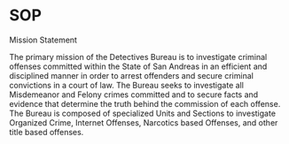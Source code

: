 # SOP

Mission Statement

The primary mission of the Detectives Bureau is to investigate criminal offenses committed within the State of San Andreas in an efficient and disciplined manner in order to arrest offenders and secure criminal convictions in a court of law. The Bureau seeks to investigate all Misdemeanor and Felony crimes committed and to secure facts and evidence that determine the truth behind the commission of each offense. The Bureau is composed of specialized Units and Sections to investigate Organized Crime, Internet Offenses, Narcotics based Offenses, and other title based offenses.
